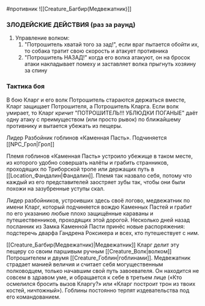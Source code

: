 #противник 
 ![[Creature_Багбир(Медвежатник)]]
### **ЗЛОДЕЙСКИЕ ДЕЙСТВИЯ** (раз за раунд)
1. Управление волком:
	1. "Потрошитель хватай того за зад!", если враг пытается обойти их, то собака тратит свою скорость и атакует противника
	2. "Потрошитель НАЗАД!" когда его волка атакуют, он на бросок атаки накладывает помеху и заставляет волка прыгнуть хозяину за спину

### Тактика боя
В бою Кларг и его волк Потрошитель стараются держаться вместе, Кларг защищает Потрошителя, а Потрошитель Кларга. Если волк умирает, то Кларг кричит "ПОТРОШИТЕЛЬ!!! УБЛЮДКИ ПОГАНЫЕ" даёт одну атаку с преимуществом (или просто рывок) по ближайшему противнику и вытается убежать из пещеры.

Лидер Разбойник гоблинов «Каменная Пасть». Подчиняется [[NPC_Грол|Грол]]

Племя гоблинов «Каменная Пасть» устроило убежище в таком месте, из которого удобно совершать налёты и грабить странников, проходящих по Триборской тропе или держащих путь в [[Location_Фандалин|Фандалин]]. Племя так назвало себя, потому что каждый из его представителей заостряет зубы так, чтобы они были похожи на зазубренные уступы скал.

Лидер разбойников, устроивших здесь своё логово, медвежатник по имени Кларг, который подчиняется вождю Каменных Пастей и грабит по его указанию любые плохо защищённые караваны и путешественников, проходящих этой дорогой. Несколько дней назад посланник из Замка Каменной Пасти принёс новые распоряжения: подстеречь дварфа Гандрена Роксикера и всех, кто путешествует с ним.

[[Creature_Багбир(Медвежатник)|Медвежатник]] Кларг делит эту пещеру со своим пар­шивым ручным [[Creature_Волк|волком]] Потрошителем и двумя [[Creature_Гоблин|го­блинами]]. Медвежатник страдает манией величия и считает себя могущественным полководцем, только начавшим свой путь завоевателя. Он находится не совсем в здравом уме, и обращается к себе в тре­тьем лице («Кто осмелился бросить вызов Кларгу?» или «Кларг построит трон из твоих костей, ничтож­ный»). Гоблины постоянно терпят издевательства под его командованием.
